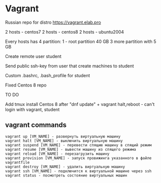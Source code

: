 # Vagrant

Russian repo for distro
https://vagrant.elab.pro

2 hosts - centos7
2 hosts - centos8
2 hosts - ubuntu2004

Every hosts has 4 partition:
1 - root partition 40 GB
3 more partition with 5 GB

Create remote user student

Send public ssh-key from user that create machines to student

Custom .bashrc, .bash_profile for student

Fixed Centos 8 repo

TO DO

Add tmux install
Centos 8 after "dnf update" + vagrant halt,reboot - can't login with vagrant, student

## vagrant commands
```
vagrant up [VM_NAME] - развернуть виртуальную машину
vagrant halt [VM_NAME] - выключить виртуальную машину
vagrant suspend [VM_NAME] - перевести спящию машину в спящий режим 
vagrant resume [VM_NAME] - вывести машину из спящего режима
vagrant reload [VM_NAME] - перезагрузить машину
vagrant provision [VM_NAME] - запуск провижинга указанного в файле vagrantfile
vagrant destroy [VM_NAME] - удалить виртуальную машину
vagrant ssh [VM_NAME] - подключится к виртуальной машине через ssh
vagrant status - посмотреть состояние виртуальных машин
```

